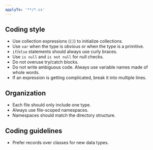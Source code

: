 ```yaml
---
applyTo: '**/*.cs'
---
```


## Coding style

- Use collection expressions (`[]`) to initialize collections.
- Use `var` when the type is obvious or when the type is a primitive.
- `if`/`else` statements should always use curly braces.
- Use `is null` and `is not null` for null checks.
- Do not overuse try/catch blocks.
- Do not write ambiguous code. Always use variable names made of whole words.
- If an expression is getting complicated, break it into multiple lines.

## Organization

- Each file should only include one type.
- Always use file-scoped namespaces.
- Namespaces should match the directory structure.

## Coding guidelines

- Prefer records over classes for new data types.
